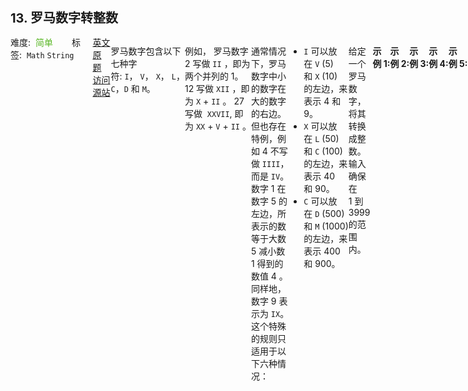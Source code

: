 <div style="font-size: 20px; margin-bottom: 15px; font-weight: bold;">13. 罗马数字转整数</div>
<div style="display: flex; font-size: 14px; justify-content: space-between;"><div><span style="margin-right: 30px;">难度:&nbsp;&nbsp;<label style="color: rgb(90, 183, 38);">简单</label></span><span style="margin-right: 30px;">标签:&nbsp;&nbsp;<code>Math</code>&nbsp;<code>String</code></span></div><div><span style="margin-right: 15px;"><a href="https://leetcode.com/problems/roman-to-integer/">英文原题</a></span><span><a href="https://leetcode-cn.com/problems/roman-to-integer/">访问源站</a></span></div>
<hr style="height: 1px; margin: 1em 0px;" />
<p>罗马数字包含以下七种字符: <code>I</code>， <code>V</code>， <code>X</code>， <code>L</code>，<code>C</code>，<code>D</code> 和 <code>M</code>。</p>

<pre>
<strong>字符</strong>          <strong>数值</strong>
I             1
V             5
X             10
L             50
C             100
D             500
M             1000</pre>

<p>例如， 罗马数字 2 写做 <code>II</code> ，即为两个并列的 1。12 写做 <code>XII</code> ，即为 <code>X</code> + <code>II</code> 。 27 写做  <code>XXVII</code>, 即为 <code>XX</code> + <code>V</code> + <code>II</code> 。</p>

<p>通常情况下，罗马数字中小的数字在大的数字的右边。但也存在特例，例如 4 不写做 <code>IIII</code>，而是 <code>IV</code>。数字 1 在数字 5 的左边，所表示的数等于大数 5 减小数 1 得到的数值 4 。同样地，数字 9 表示为 <code>IX</code>。这个特殊的规则只适用于以下六种情况：</p>

<ul>
	<li><code>I</code> 可以放在 <code>V</code> (5) 和 <code>X</code> (10) 的左边，来表示 4 和 9。</li>
	<li><code>X</code> 可以放在 <code>L</code> (50) 和 <code>C</code> (100) 的左边，来表示 40 和 90。 </li>
	<li><code>C</code> 可以放在 <code>D</code> (500) 和 <code>M</code> (1000) 的左边，来表示 400 和 900。</li>
</ul>

<p>给定一个罗马数字，将其转换成整数。输入确保在 1 到 3999 的范围内。</p>

<p> </p>

<p><strong>示例 1:</strong></p>

<pre>
<strong>输入:</strong> "III"
<strong>输出:</strong> 3</pre>

<p><strong>示例 2:</strong></p>

<pre>
<strong>输入:</strong> "IV"
<strong>输出:</strong> 4</pre>

<p><strong>示例 3:</strong></p>

<pre>
<strong>输入:</strong> "IX"
<strong>输出:</strong> 9</pre>

<p><strong>示例 4:</strong></p>

<pre>
<strong>输入:</strong> "LVIII"
<strong>输出:</strong> 58
<strong>解释:</strong> L = 50, V= 5, III = 3.
</pre>

<p><strong>示例 5:</strong></p>

<pre>
<strong>输入:</strong> "MCMXCIV"
<strong>输出:</strong> 1994
<strong>解释:</strong> M = 1000, CM = 900, XC = 90, IV = 4.</pre>

<p> </p>

<p><strong>提示：</strong></p>

<ul>
	<li><code>1 &lt;= s.length &lt;= 15</code></li>
	<li><code>s</code> 仅含字符 <code>('I', 'V', 'X', 'L', 'C', 'D', 'M')</code></li>
	<li>题目数据保证 <code>s</code> 是一个有效的罗马数字，且表示整数在范围 <code>[1, 3999]</code> 内</li>
	<li>题目所给测试用例皆符合罗马数字书写规则，不会出现跨位等情况。</li>
	<li>IL 和 IM 这样的例子并不符合题目要求，49 应该写作 XLIX，999 应该写作 CMXCIX 。</li>
	<li>关于罗马数字的详尽书写规则，可以参考 <a href="https://b2b.partcommunity.com/community/knowledge/zh_CN/detail/10753/%E7%BD%97%E9%A9%AC%E6%95%B0%E5%AD%97#knowledge_article">罗马数字 - Mathematics </a>。</li>
</ul>

<hr style="height: 1px; margin: 1em 0px;" />
<strong>第2次解答</strong>
```javascript
let HashMap = {
  I: 1,
  V: 5,
  X: 10,
  L: 50,
  C: 100,
  D: 500,
  M: 1000,
};
/**
 * @param {string} s
 * @return {number}
 */
var romanToInt = function (s) {
  // 自左向右遍历 s，如果当前位置的值 大于等于 后一个位置的值，则 count 加上当前位置的值，否则 count 减去当前位置的值
  let count = 0;
  for (let i = 0; i < s.length - 1; i++) {
    // 存放当前位置和下一个位置的值
    let cur = HashMap[s[i]],
      next = HashMap[s[i + 1]];
    // 如果当前位置的值 >= 下一个位置的值，count 就加上当前位置的值
    if (cur >= next) {
      count += cur;
      // 否则就减掉
    } else count -= cur;
  }
  // 因为上面的循环只比较到s.length - 2 的位置，因此最后一个元素需要追加到 count 上
  count += HashMap[s[s.length - 1]];
  // 返回结果集
  return count;
};
<div style="font-size: 20px; margin-bottom: 15px; font-weight: bold;">13. 罗马数字转整数</div>,<div style="display: flex; font-size: 14px; justify-content: space-between;"><div><span style="margin-right: 30px;">难度:&nbsp;&nbsp;<label style="color: rgb(90, 183, 38);">简单</label></span><span style="margin-right: 30px;">标签:&nbsp;&nbsp;<code>Math</code>&nbsp;<code>String</code></span></div><div><span style="margin-right: 15px;"><a href="https://leetcode.com/problems/roman-to-integer/">英文原题</a></span><span><a href="https://leetcode-cn.com/problems/roman-to-integer/">访问源站</a></span></div>,<hr style="height: 1px; margin: 1em 0px;" />,<p>罗马数字包含以下七种字符: <code>I</code>， <code>V</code>， <code>X</code>， <code>L</code>，<code>C</code>，<code>D</code> 和 <code>M</code>。</p>

<pre>
<strong>字符</strong>          <strong>数值</strong>
I             1
V             5
X             10
L             50
C             100
D             500
M             1000</pre>

<p>例如， 罗马数字 2 写做 <code>II</code> ，即为两个并列的 1。12 写做 <code>XII</code> ，即为 <code>X</code> + <code>II</code> 。 27 写做  <code>XXVII</code>, 即为 <code>XX</code> + <code>V</code> + <code>II</code> 。</p>

<p>通常情况下，罗马数字中小的数字在大的数字的右边。但也存在特例，例如 4 不写做 <code>IIII</code>，而是 <code>IV</code>。数字 1 在数字 5 的左边，所表示的数等于大数 5 减小数 1 得到的数值 4 。同样地，数字 9 表示为 <code>IX</code>。这个特殊的规则只适用于以下六种情况：</p>

<ul>
	<li><code>I</code> 可以放在 <code>V</code> (5) 和 <code>X</code> (10) 的左边，来表示 4 和 9。</li>
	<li><code>X</code> 可以放在 <code>L</code> (50) 和 <code>C</code> (100) 的左边，来表示 40 和 90。 </li>
	<li><code>C</code> 可以放在 <code>D</code> (500) 和 <code>M</code> (1000) 的左边，来表示 400 和 900。</li>
</ul>

<p>给定一个罗马数字，将其转换成整数。输入确保在 1 到 3999 的范围内。</p>

<p> </p>

<p><strong>示例 1:</strong></p>

<pre>
<strong>输入:</strong> "III"
<strong>输出:</strong> 3</pre>

<p><strong>示例 2:</strong></p>

<pre>
<strong>输入:</strong> "IV"
<strong>输出:</strong> 4</pre>

<p><strong>示例 3:</strong></p>

<pre>
<strong>输入:</strong> "IX"
<strong>输出:</strong> 9</pre>

<p><strong>示例 4:</strong></p>

<pre>
<strong>输入:</strong> "LVIII"
<strong>输出:</strong> 58
<strong>解释:</strong> L = 50, V= 5, III = 3.
</pre>

<p><strong>示例 5:</strong></p>

<pre>
<strong>输入:</strong> "MCMXCIV"
<strong>输出:</strong> 1994
<strong>解释:</strong> M = 1000, CM = 900, XC = 90, IV = 4.</pre>

<p> </p>

<p><strong>提示：</strong></p>

<ul>
	<li><code>1 &lt;= s.length &lt;= 15</code></li>
	<li><code>s</code> 仅含字符 <code>('I', 'V', 'X', 'L', 'C', 'D', 'M')</code></li>
	<li>题目数据保证 <code>s</code> 是一个有效的罗马数字，且表示整数在范围 <code>[1, 3999]</code> 内</li>
	<li>题目所给测试用例皆符合罗马数字书写规则，不会出现跨位等情况。</li>
	<li>IL 和 IM 这样的例子并不符合题目要求，49 应该写作 XLIX，999 应该写作 CMXCIX 。</li>
	<li>关于罗马数字的详尽书写规则，可以参考 <a href="https://b2b.partcommunity.com/community/knowledge/zh_CN/detail/10753/%E7%BD%97%E9%A9%AC%E6%95%B0%E5%AD%97#knowledge_article">罗马数字 - Mathematics </a>。</li>
</ul>
,<hr style="height: 1px; margin: 1em 0px;" />,<strong>第2次解答</strong>,```javascript,let HashMap = {,  I: 1,,  V: 5,,  X: 10,,  L: 50,,  C: 100,,  D: 500,,  M: 1000,,};,/**, * @param {string} s, * @return {number}, */,var romanToInt = function (s) {,  // 自左向右遍历 s，如果当前位置的值 大于等于 后一个位置的值，则 count 加上当前位置的值，否则 count 减去当前位置的值,  let count = 0;,  for (let i = 0; i < s.length - 1; i++) {,    // 存放当前位置和下一个位置的值,    let cur = HashMap[s[i]],,      next = HashMap[s[i + 1]];,    // 如果当前位置的值 >= 下一个位置的值，count 就加上当前位置的值,    if (cur >= next) {,      count += cur;,      // 否则就减掉,    } else count -= cur;,  },  // 因为上面的循环只比较到s.length - 2 的位置，因此最后一个元素需要追加到 count 上,  count += HashMap[s[s.length - 1]];,  // 返回结果集,  return count;,};,```,<hr style="height: 1px; margin: 1em 0px;" />,<strong>第1次解答</strong>,```javascript,/**, * @param {string} s, * @return {number}, * @description 规则为：如果前一个罗马符号对应的数字 A 比后一个罗马符号对应的数字 B 小，则将数值加上 A，否则减去 B。, */,var romanToInt = function (s) {,  // 映射罗马数字和标准数值,  const romanMap = {,    I: 1,,    V: 5,,    X: 10,,    L: 50,,    C: 100,,    D: 500,,    M: 1000,,  };,,  // 用于存储最终保存的数值,  let nums = 0;,,  for (let i = 0; i < s.length - 1; i++) {,    if (romanMap[s[i]] >= romanMap[s[i + 1]]) {,      // 当前的罗马符号对应的数字比后一个大，则加上当前的符号对应的数字,      nums += romanMap[s[i]];,    } else {,      // 否则就减去当前的符号对应的数字,      nums -= romanMap[s[i]];,    },  },  // 由于 for 循环只比较了前 n-1 个，最后一个始终是加的,  nums += romanMap[s[s.length - 1]];,,  return nums;,};,```